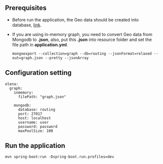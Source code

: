 ## Prerequisites

* Before run the application, the Geo data should be created into database, [link](https://github.com/kwyuyu/Elena-backend/tree/master/create_graph).

* If you are using in-memory graph, you need to convert Geo data from Mongodb to **.json**, also, put this **.json** into resource folder and set the file path in **application.yml**.

	```
	mongoexport --collection=graph --db=routing --jsonFormat=relaxed --	out=graph.json --pretty --jsonArray
	```


## Configuration setting

```
elena:
  graph:
    inmemory:
      filePath: "graph.json"

    mongodb:
      database: routing
      port: 27017
      host: localhost
      username: user
      password: password
      maxPoolSize: 100
```

## Run the application

```
mvn spring-boot:run -Dspring-boot.run.profiles=dev
```